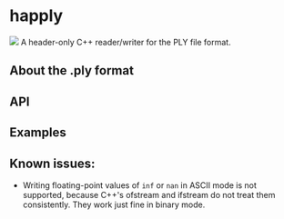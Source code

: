 # happly
![](https://travis-ci.com/nmwsharp/happly.svg?branch=master) A header-only C++ reader/writer for the PLY file format.

## About the .ply format

## API

## Examples

## Known issues:
- Writing floating-point values of `inf` or `nan` in ASCII mode is not supported, because C++'s ofstream and ifstream do not treat them consistently. They work just fine in binary mode.
